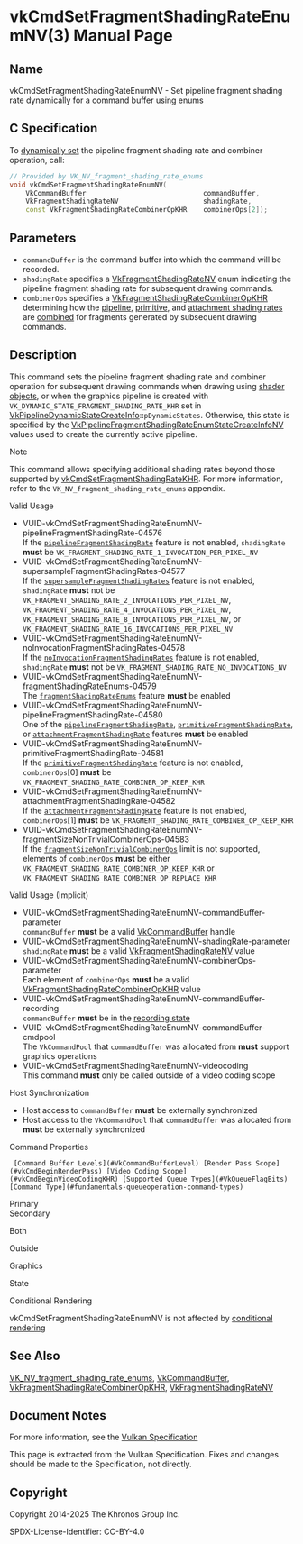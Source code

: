# vkCmdSetFragmentShadingRateEnumNV(3) Manual Page

## Name

vkCmdSetFragmentShadingRateEnumNV - Set pipeline fragment shading rate dynamically for a command buffer using enums



## [](#_c_specification)C Specification

To [dynamically set](https://registry.khronos.org/vulkan/specs/latest/html/vkspec.html#pipelines-dynamic-state) the pipeline fragment shading rate and combiner operation, call:

```c++
// Provided by VK_NV_fragment_shading_rate_enums
void vkCmdSetFragmentShadingRateEnumNV(
    VkCommandBuffer                             commandBuffer,
    VkFragmentShadingRateNV                     shadingRate,
    const VkFragmentShadingRateCombinerOpKHR    combinerOps[2]);
```

## [](#_parameters)Parameters

- `commandBuffer` is the command buffer into which the command will be recorded.
- `shadingRate` specifies a [VkFragmentShadingRateNV](https://registry.khronos.org/vulkan/specs/latest/man/html/VkFragmentShadingRateNV.html) enum indicating the pipeline fragment shading rate for subsequent drawing commands.
- `combinerOps` specifies a [VkFragmentShadingRateCombinerOpKHR](https://registry.khronos.org/vulkan/specs/latest/man/html/VkFragmentShadingRateCombinerOpKHR.html) determining how the [pipeline](https://registry.khronos.org/vulkan/specs/latest/html/vkspec.html#primsrast-fragment-shading-rate-pipeline), [primitive](https://registry.khronos.org/vulkan/specs/latest/html/vkspec.html#primsrast-fragment-shading-rate-primitive), and [attachment shading rates](https://registry.khronos.org/vulkan/specs/latest/html/vkspec.html#primsrast-fragment-shading-rate-attachment) are [combined](https://registry.khronos.org/vulkan/specs/latest/html/vkspec.html#primsrast-fragment-shading-rate-combining) for fragments generated by subsequent drawing commands.

## [](#_description)Description

This command sets the pipeline fragment shading rate and combiner operation for subsequent drawing commands when drawing using [shader objects](https://registry.khronos.org/vulkan/specs/latest/html/vkspec.html#shaders-objects), or when the graphics pipeline is created with `VK_DYNAMIC_STATE_FRAGMENT_SHADING_RATE_KHR` set in [VkPipelineDynamicStateCreateInfo](https://registry.khronos.org/vulkan/specs/latest/man/html/VkPipelineDynamicStateCreateInfo.html)::`pDynamicStates`. Otherwise, this state is specified by the [VkPipelineFragmentShadingRateEnumStateCreateInfoNV](https://registry.khronos.org/vulkan/specs/latest/man/html/VkPipelineFragmentShadingRateEnumStateCreateInfoNV.html) values used to create the currently active pipeline.

Note

This command allows specifying additional shading rates beyond those supported by [vkCmdSetFragmentShadingRateKHR](https://registry.khronos.org/vulkan/specs/latest/man/html/vkCmdSetFragmentShadingRateKHR.html). For more information, refer to the `VK_NV_fragment_shading_rate_enums` appendix.

Valid Usage

- [](#VUID-vkCmdSetFragmentShadingRateEnumNV-pipelineFragmentShadingRate-04576)VUID-vkCmdSetFragmentShadingRateEnumNV-pipelineFragmentShadingRate-04576  
  If the [`pipelineFragmentShadingRate`](https://registry.khronos.org/vulkan/specs/latest/html/vkspec.html#features-pipelineFragmentShadingRate) feature is not enabled, `shadingRate` **must** be `VK_FRAGMENT_SHADING_RATE_1_INVOCATION_PER_PIXEL_NV`
- [](#VUID-vkCmdSetFragmentShadingRateEnumNV-supersampleFragmentShadingRates-04577)VUID-vkCmdSetFragmentShadingRateEnumNV-supersampleFragmentShadingRates-04577  
  If the [`supersampleFragmentShadingRates`](https://registry.khronos.org/vulkan/specs/latest/html/vkspec.html#features-supersampleFragmentShadingRates) feature is not enabled, `shadingRate` **must** not be `VK_FRAGMENT_SHADING_RATE_2_INVOCATIONS_PER_PIXEL_NV`, `VK_FRAGMENT_SHADING_RATE_4_INVOCATIONS_PER_PIXEL_NV`, `VK_FRAGMENT_SHADING_RATE_8_INVOCATIONS_PER_PIXEL_NV`, or `VK_FRAGMENT_SHADING_RATE_16_INVOCATIONS_PER_PIXEL_NV`
- [](#VUID-vkCmdSetFragmentShadingRateEnumNV-noInvocationFragmentShadingRates-04578)VUID-vkCmdSetFragmentShadingRateEnumNV-noInvocationFragmentShadingRates-04578  
  If the [`noInvocationFragmentShadingRates`](https://registry.khronos.org/vulkan/specs/latest/html/vkspec.html#features-noInvocationFragmentShadingRates) feature is not enabled, `shadingRate` **must** not be `VK_FRAGMENT_SHADING_RATE_NO_INVOCATIONS_NV`
- [](#VUID-vkCmdSetFragmentShadingRateEnumNV-fragmentShadingRateEnums-04579)VUID-vkCmdSetFragmentShadingRateEnumNV-fragmentShadingRateEnums-04579  
  The [`fragmentShadingRateEnums`](https://registry.khronos.org/vulkan/specs/latest/html/vkspec.html#features-fragmentShadingRateEnums) feature **must** be enabled
- [](#VUID-vkCmdSetFragmentShadingRateEnumNV-pipelineFragmentShadingRate-04580)VUID-vkCmdSetFragmentShadingRateEnumNV-pipelineFragmentShadingRate-04580  
  One of the [`pipelineFragmentShadingRate`](https://registry.khronos.org/vulkan/specs/latest/html/vkspec.html#features-pipelineFragmentShadingRate), [`primitiveFragmentShadingRate`](https://registry.khronos.org/vulkan/specs/latest/html/vkspec.html#features-primitiveFragmentShadingRate), or [`attachmentFragmentShadingRate`](https://registry.khronos.org/vulkan/specs/latest/html/vkspec.html#features-attachmentFragmentShadingRate) features **must** be enabled
- [](#VUID-vkCmdSetFragmentShadingRateEnumNV-primitiveFragmentShadingRate-04581)VUID-vkCmdSetFragmentShadingRateEnumNV-primitiveFragmentShadingRate-04581  
  If the [`primitiveFragmentShadingRate`](https://registry.khronos.org/vulkan/specs/latest/html/vkspec.html#features-primitiveFragmentShadingRate) feature is not enabled, `combinerOps`\[0] **must** be `VK_FRAGMENT_SHADING_RATE_COMBINER_OP_KEEP_KHR`
- [](#VUID-vkCmdSetFragmentShadingRateEnumNV-attachmentFragmentShadingRate-04582)VUID-vkCmdSetFragmentShadingRateEnumNV-attachmentFragmentShadingRate-04582  
  If the [`attachmentFragmentShadingRate`](https://registry.khronos.org/vulkan/specs/latest/html/vkspec.html#features-attachmentFragmentShadingRate) feature is not enabled, `combinerOps`\[1] **must** be `VK_FRAGMENT_SHADING_RATE_COMBINER_OP_KEEP_KHR`
- [](#VUID-vkCmdSetFragmentShadingRateEnumNV-fragmentSizeNonTrivialCombinerOps-04583)VUID-vkCmdSetFragmentShadingRateEnumNV-fragmentSizeNonTrivialCombinerOps-04583  
  If the [`fragmentSizeNonTrivialCombinerOps`](https://registry.khronos.org/vulkan/specs/latest/html/vkspec.html#limits-fragmentShadingRateNonTrivialCombinerOps) limit is not supported, elements of `combinerOps` **must** be either `VK_FRAGMENT_SHADING_RATE_COMBINER_OP_KEEP_KHR` or `VK_FRAGMENT_SHADING_RATE_COMBINER_OP_REPLACE_KHR`

Valid Usage (Implicit)

- [](#VUID-vkCmdSetFragmentShadingRateEnumNV-commandBuffer-parameter)VUID-vkCmdSetFragmentShadingRateEnumNV-commandBuffer-parameter  
  `commandBuffer` **must** be a valid [VkCommandBuffer](https://registry.khronos.org/vulkan/specs/latest/man/html/VkCommandBuffer.html) handle
- [](#VUID-vkCmdSetFragmentShadingRateEnumNV-shadingRate-parameter)VUID-vkCmdSetFragmentShadingRateEnumNV-shadingRate-parameter  
  `shadingRate` **must** be a valid [VkFragmentShadingRateNV](https://registry.khronos.org/vulkan/specs/latest/man/html/VkFragmentShadingRateNV.html) value
- [](#VUID-vkCmdSetFragmentShadingRateEnumNV-combinerOps-parameter)VUID-vkCmdSetFragmentShadingRateEnumNV-combinerOps-parameter  
  Each element of `combinerOps` **must** be a valid [VkFragmentShadingRateCombinerOpKHR](https://registry.khronos.org/vulkan/specs/latest/man/html/VkFragmentShadingRateCombinerOpKHR.html) value
- [](#VUID-vkCmdSetFragmentShadingRateEnumNV-commandBuffer-recording)VUID-vkCmdSetFragmentShadingRateEnumNV-commandBuffer-recording  
  `commandBuffer` **must** be in the [recording state](#commandbuffers-lifecycle)
- [](#VUID-vkCmdSetFragmentShadingRateEnumNV-commandBuffer-cmdpool)VUID-vkCmdSetFragmentShadingRateEnumNV-commandBuffer-cmdpool  
  The `VkCommandPool` that `commandBuffer` was allocated from **must** support graphics operations
- [](#VUID-vkCmdSetFragmentShadingRateEnumNV-videocoding)VUID-vkCmdSetFragmentShadingRateEnumNV-videocoding  
  This command **must** only be called outside of a video coding scope

Host Synchronization

- Host access to `commandBuffer` **must** be externally synchronized
- Host access to the `VkCommandPool` that `commandBuffer` was allocated from **must** be externally synchronized

Command Properties

     [Command Buffer Levels](#VkCommandBufferLevel) [Render Pass Scope](#vkCmdBeginRenderPass) [Video Coding Scope](#vkCmdBeginVideoCodingKHR) [Supported Queue Types](#VkQueueFlagBits) [Command Type](#fundamentals-queueoperation-command-types)

Primary  
Secondary

Both

Outside

Graphics

State

Conditional Rendering

vkCmdSetFragmentShadingRateEnumNV is not affected by [conditional rendering](#drawing-conditional-rendering)

## [](#_see_also)See Also

[VK\_NV\_fragment\_shading\_rate\_enums](https://registry.khronos.org/vulkan/specs/latest/man/html/VK_NV_fragment_shading_rate_enums.html), [VkCommandBuffer](https://registry.khronos.org/vulkan/specs/latest/man/html/VkCommandBuffer.html), [VkFragmentShadingRateCombinerOpKHR](https://registry.khronos.org/vulkan/specs/latest/man/html/VkFragmentShadingRateCombinerOpKHR.html), [VkFragmentShadingRateNV](https://registry.khronos.org/vulkan/specs/latest/man/html/VkFragmentShadingRateNV.html)

## [](#_document_notes)Document Notes

For more information, see the [Vulkan Specification](https://registry.khronos.org/vulkan/specs/latest/html/vkspec.html#vkCmdSetFragmentShadingRateEnumNV)

This page is extracted from the Vulkan Specification. Fixes and changes should be made to the Specification, not directly.

## [](#_copyright)Copyright

Copyright 2014-2025 The Khronos Group Inc.

SPDX-License-Identifier: CC-BY-4.0